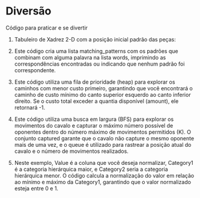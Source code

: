 # Diversão

Código para praticar e se divertir

1. Tabuleiro de Xadrez 2-D com a posição inicial padrão das peças:

2. Este código cria uma lista matching_patterns com os padrões que combinam com alguma palavra na lista words, imprimindo as correspondências encontradas ou indicando que nenhum padrão foi correspondente. 

3. Este código utiliza uma fila de prioridade (heap) para explorar os caminhos com menor custo primeiro, garantindo que você encontrará o caminho de custo mínimo do canto superior esquerdo ao canto inferior direito. Se o custo total exceder a quantia disponível (amount), ele retornará -1.

4. Este código utiliza uma busca em largura (BFS) para explorar os movimentos do cavalo e capturar o máximo número possível de oponentes dentro do número máximo de movimentos permitidos (K). O conjunto captured garante que o cavalo não capture o mesmo oponente mais de uma vez, e o queue é utilizado para rastrear a posição atual do cavalo e o número de movimentos realizados.

5. Neste exemplo, Value é a coluna que você deseja normalizar, Category1 é a categoria hierárquica maior, e Category2 seria a categoria hierárquica menor. O código calcula a normalização do valor em relação ao mínimo e máximo da Category1, garantindo que o valor normalizado esteja entre 0 e 1.